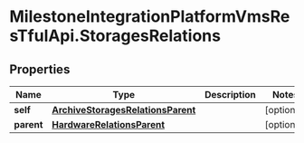 # MilestoneIntegrationPlatformVmsResTfulApi.StoragesRelations

## Properties
Name | Type | Description | Notes
------------ | ------------- | ------------- | -------------
**self** | [**ArchiveStoragesRelationsParent**](ArchiveStoragesRelationsParent.md) |  | [optional] 
**parent** | [**HardwareRelationsParent**](HardwareRelationsParent.md) |  | [optional] 
